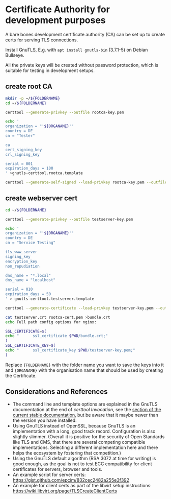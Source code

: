 # Certificate Authority for development purposes

A bare bones development certificate authority (CA) can be set up
to create certs for serving TLS connections.

Install GnuTLS, E.g. with `apt install gnutls-bin` (3.7.1-5) on Debian Bullseye.

All the private keys will be created without password protection,
which is suitable for testing in development setups.


## create root CA

<!-- MARKDOWN-AUTO-DOCS:START (CODE:src=../docs/scripts/createRootCAForIT.sh&lines=11-50) -->
<!-- The below code snippet is automatically added from ../docs/scripts/createRootCAForIT.sh -->
```sh
mkdir -p ~/${FOLDERNAME}
cd ~/${FOLDERNAME}

certtool --generate-privkey --outfile rootca-key.pem

echo '
organization = "'${ORGANAME}'"
country = DE
cn = "Tester"

ca
cert_signing_key
crl_signing_key

serial = 001
expiration_days = 100
' >gnutls-certtool.rootca.template

certtool --generate-self-signed --load-privkey rootca-key.pem --outfile rootca-cert.pem --template gnutls-certtool.rootca.template
```
<!-- MARKDOWN-AUTO-DOCS:END -->

## create webserver cert

<!-- MARKDOWN-AUTO-DOCS:START (CODE:src=../docs/scripts/createWebserverCertForIT.sh&lines=11-55) -->
<!-- The below code snippet is automatically added from ../docs/scripts/createWebserverCertForIT.sh -->
```sh
cd ~/${FOLDERNAME}

certtool --generate-privkey --outfile testserver-key.pem

echo '
organization = "'${ORGANAME}'"
country = DE
cn = "Service Testing"

tls_www_server
signing_key
encryption_key
non_repudiation

dns_name = "*.local"
dns_name = "localhost"

serial = 010
expiration_days = 50
' > gnutls-certtool.testserver.template

certtool --generate-certificate --load-privkey testserver-key.pem --outfile testserver.crt --load-ca-certificate rootca-cert.pem --load-ca-privkey rootca-key.pem --template gnutls-certtool.testserver.template

cat testserver.crt rootca-cert.pem >bundle.crt
echo Full path config options for nginx:

SSL_CERTIFICATE=$(
echo "      ssl_certificate $PWD/bundle.crt;"
)
SSL_CERTIFICATE_KEY=$(
echo "      ssl_certificate_key $PWD/testserver-key.pem;"
)
```
<!-- MARKDOWN-AUTO-DOCS:END -->

Replace `{FOLDERNAME}` with the folder name you want to save the keys into it and `{ORGANAME}` with the organisation name that should be used by creating the Certificate.

## Considerations and References

 * The command line and template options are explained in the
   GnuTLS documentation at the end of _certtool Invocation_, see the [section of the current stable documentation](https://gnutls.org/manual/html_node/certtool-Invocation.html), but be aware that it maybe newer than
   the version you have installed.
 * Using GnuTLS instead of OpenSSL, because GnuTLS is an implementation
   with a long, good track record. Configuration is also slightly slimmer.
   (Overall it is positive for the security of Open Standards
   like TLS and CMS, that there are several competing compatible
   implementations. Selecting a different implementation here and there helps
   the ecosystem by fostering that competition.)
 * Using the GnuTLS default algorithm (RSA 3072 at time for writing) is
   good enough, as the goal is not to test ECC compatibility for client
   certificates for servers, browser and tools.
 * An example script for server certs:
   https://gist.github.com/epcim/832cec2482a255e3f392
 * An example for client certs as part of the libvirt setup instructions:
   https://wiki.libvirt.org/page/TLSCreateClientCerts
